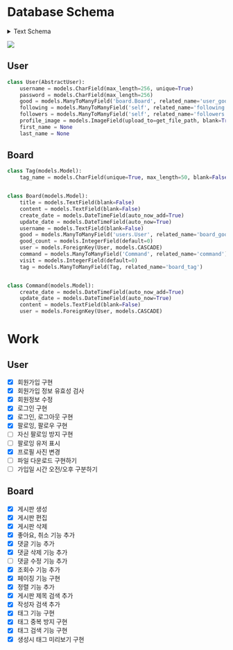 # Database Schema
<details>
    <summary>Text Schema</summary>

```sql
Table board_board {
   title: text
   content: text
   create_date: datetime
   update_date: datetime
   user_id: bigint
   username: text
   good_count: integer
   visit: integer
   id: integer
}
Table board_board_command {
   board_id: bigint
   command_id: bigint
   id: integer
}
Table board_board_good {
   board_id: bigint
   user_id: bigint
   id: integer
}
Table board_board_tag {
   board_id: bigint
   tag_id: bigint
   id: integer
}
Table board_command {
   content: text
   user_id: bigint
   create_date: datetime
   update_date: datetime
   id: integer
}
Table board_tag {
   tag_name: varchar(50)
   id: integer
}
Table users_user {
   last_login: datetime
   is_superuser: bool
   username: varchar(256)
   email: varchar(254)
   is_staff: bool
   is_active: bool
   date_joined: datetime
   password: varchar(256)
   profile_image: varchar(100)
   id: integer
}
Table users_user_followers {
   from_user_id: bigint
   to_user_id: bigint
   id: integer
}
Table users_user_following {
   from_user_id: bigint
   to_user_id: bigint
   id: integer
}
Table users_user_good {
   user_id: bigint
   board_id: bigint
   id: integer
}
Table users_user_groups {
   user_id: bigint
   group_id: integer
   id: integer
}
```

</details>

![](https://user-images.githubusercontent.com/117153297/199434078-50baeaa3-c488-48dd-aa36-4b5f51584844.svg)

## User
```py
class User(AbstractUser):
    username = models.CharField(max_length=256, unique=True)
    password = models.CharField(max_length=256)
    good = models.ManyToManyField('board.Board', related_name='user_good')
    following = models.ManyToManyField('self', related_name='following')
    followers = models.ManyToManyField('self', related_name='followers')
    profile_image = models.ImageField(upload_to=get_file_path, blank=True, null=True)
    first_name = None
    last_name = None
```

## Board
```py
class Tag(models.Model):
    tag_name = models.CharField(unique=True, max_length=50, blank=False, null=False)


class Board(models.Model):
    title = models.TextField(blank=False)
    content = models.TextField(blank=False)
    create_date = models.DateTimeField(auto_now_add=True)
    update_date = models.DateTimeField(auto_now=True)
    username = models.TextField(blank=False)
    good = models.ManyToManyField('users.User', related_name='board_good')
    good_count = models.IntegerField(default=0)
    user = models.ForeignKey(User, models.CASCADE)
    command = models.ManyToManyField('Command', related_name='command')
    visit = models.IntegerField(default=0)
    tag = models.ManyToManyField(Tag, related_name='board_tag')


class Command(models.Model):
    create_date = models.DateTimeField(auto_now_add=True)
    update_date = models.DateTimeField(auto_now=True)
    content = models.TextField(blank=False)
    user = models.ForeignKey(User, models.CASCADE)
```

# Work
## User
 - [x] 회원가입 구현
 - [x] 회원가입 정보 유효성 검사
 - [x] 회원정보 수정
 - [x] 로그인 구현
 - [x] 로그인, 로그아웃 구현
 - [x] 팔로잉, 팔로우 구현
 - [ ] 자신 팔로잉 방지 구현
 - [ ] 팔로잉 유저 표시
 - [x] 프로필 사진 변경
 - [ ] 파일 다운로드 구현하기
 - [ ] 가입일 시간 오전/오후 구분하기
 
## Board
 - [x] 게시판 생성
 - [x] 게시판 편집
 - [x] 게시판 삭제
 - [x] 좋아요, 취소 기능 추가
 - [x] 댓글 기능 추가
 - [x] 댓글 삭제 기능 추가
 - [ ] 댓글 수정 기능 추가
 - [x] 조회수 기능 추가
 - [x] 페이징 기능 구현
 - [x] 정렬 기능 추가
 - [x] 게시판 제목 검색 추가
 - [x] 작성자 검색 추가
 - [x] 태그 기능 구현
 - [x] 태그 중복 방지 구현
 - [x] 태그 검색 기능 구현
 - [x] 생성시 태그 미리보기 구현
